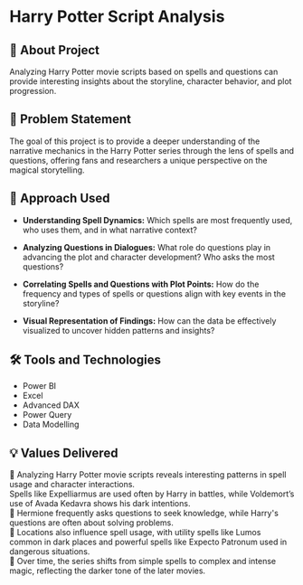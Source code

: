 
# Harry Potter Script Analysis  

## 🚀 About Project

Analyzing Harry Potter movie scripts based on spells and questions can provide interesting insights about the storyline, character behavior, and plot progression.

## 🔎 Problem Statement 
The goal of this project is to provide a deeper understanding of the narrative mechanics in the Harry Potter series through the lens of spells and questions, offering fans and researchers a unique perspective on the magical storytelling.


## 🔑 Approach Used
- <b>Understanding Spell Dynamics:</b> Which spells are most frequently used, who uses them, and in what narrative context? 

- <b>Analyzing Questions in Dialogues:</b> What role do questions play in advancing the plot and character development? Who asks the most questions?

- <b>Correlating Spells and Questions with Plot Points:</b> How do the frequency and types of spells or questions align with key events in the storyline?

- <b>Visual Representation of Findings:</b> How can the data be effectively visualized to uncover hidden patterns and insights?

## 🛠️ Tools and Technologies

- Power BI 
- Excel
- Advanced DAX
- Power Query
- Data Modelling
## 💡 Values Delivered

🔮 Analyzing Harry Potter movie scripts reveals interesting patterns in spell usage and character interactions.
<br>
Spells like Expelliarmus are used often by Harry in battles, while Voldemort’s use of Avada Kedavra shows his dark intentions.
<br>
🔮 Hermione frequently asks questions to seek knowledge, while Harry's questions are often about solving problems. 
<br>
🔮 Locations also influence spell usage, with utility spells like Lumos common in dark places and powerful spells like Expecto Patronum used in dangerous situations.
<br>
🔮 Over time, the series shifts from simple spells to complex and intense magic, reflecting the darker tone of the later movies.
